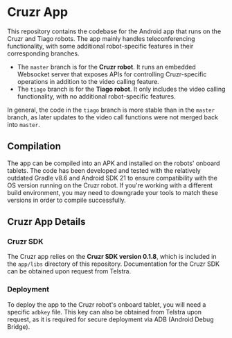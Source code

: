 # Cruzr App

This repository contains the codebase for the Android app that runs on the Cruzr and Tiago robots. The app mainly handles teleconferencing functionality, with some additional robot-specific features in their corresponding branches.

* The `master` branch is for the **Cruzr robot**. It runs an embedded Websocket server that exposes APIs for controlling Cruzr-specific operations in addition to the video calling feature.
* The `tiago` branch is for the **Tiago robot**. It only includes the video calling functionality, with no additional robot-specific features.

In general, the code in the `tiago` branch is more stable than in the `master` branch, as later updates to the video call functions were not merged back into `master`.

## Compilation

The app can be compiled into an APK and installed on the robots' onboard tablets. The code has been developed and tested with the relatively outdated Gradle v8.6 and Android SDK 21 to ensure compatibility with the OS version running on the Cruzr robot. If you're working with a different build environment, you may need to downgrade your tools to match these versions in order to compile successfully.

## Cruzr App Details

### Cruzr SDK

The Cruzr app relies on the **Cruzr SDK version 0.1.8**, which is included in the `app/libs` directory of this repository. Documentation for the Cruzr SDK can be obtained upon request from Telstra.

### Deployment

To deploy the app to the Cruzr robot's onboard tablet, you will need a specific `adbkey` file. This key can also be obtained from Telstra upon request, as it is required for secure deployment via ADB (Android Debug Bridge).